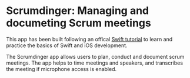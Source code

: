 # Scrumdinger: Managing and documeting Scrum meetings

This app has been built following an offical [Swift tutorial](https://developer.apple.com/tutorials/app-dev-training/getting-started-with-scrumdinger "Scrumdinger Swift Tutorial") to learn and practice the basics of Swift and iOS development. 

The Scrumdinger app allows users to plan, conduct and document scrum meetings. The app helps to time meetings and speakers, and transcribes the meeting if microphone access is enabled. 
